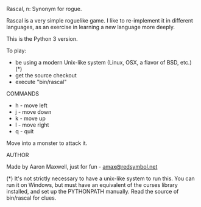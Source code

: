Rascal, n: Synonym for rogue.

Rascal is a very simple roguelike game. I like to re-implement it in
different languages, as an exercise in learning a new language more
deeply.

This is the Python 3 version.

To play:
 - be using a modern Unix-like system (Linux, OSX, a flavor of BSD, etc.) (*)
 - get the source checkout
 - execute "bin/rascal"

COMMANDS

 * h - move left
 * j - move down
 * k - move up
 * l - move right
 * q - quit

Move into a monster to attack it.

AUTHOR

Made by Aaron Maxwell, just for fun - amax@redsymbol.net

(*) It's not strictly necessary to have a unix-like system to run
this. You can run it on Windows, but must have an equivalent of the
curses library installed, and set up the PYTHONPATH manually. Read the
source of bin/rascal for clues.